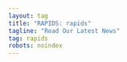 ```yaml
---
layout: tag
title: "RAPIDS: rapids"
tagline: "Read Our Latest News"
tag: rapids
robots: noindex
---
```

